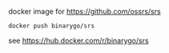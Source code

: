 
docker image for https://github.com/ossrs/srs

```
docker push binarygo/srs
```

see https://hub.docker.com/r/binarygo/srs